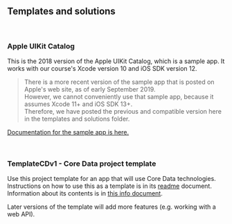 ## Templates and solutions

<br>

### Apple UIKit Catalog

This is the 2018 version of the Apple UIKit Catalog, which is a sample app. It works with our course's Xcode version 10 and iOS SDK version 12. 

> There is a more recent version of the sample app that is posted on Apple's web site, as of early September 2019.  
> However, we cannot conveniently use that sample app, because it assumes Xcode 11+ and iOS SDK 13+.  
> Therefore, we have posted the previous and compatible version here in the templates and solutions folder. 

[Documentation for the sample app is here.](https://developer.apple.com/documentation/uikit/views_and_controls/uikit_catalog_creating_and_customizing_views_and_controls#//apple_ref/doc/uid/DTS40007710)

<br>

### TemplateCDv1 - Core Data project template

Use this project template for an app that will use Core Data technologies.  
Instructions on how to use this as a template is in its [readme](TemplateCDv1/readme) document.  
Information about its contents is in [this info document](https://dps923.ca/topics/info-project-template-core-data). 

Later versions of the template will add more features (e.g. working with a web API). 

<br>
